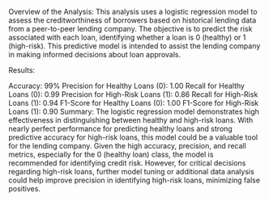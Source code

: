 Overview of the Analysis:
This analysis uses a logistic regression model to assess the creditworthiness of borrowers based on historical lending data from a peer-to-peer lending company. The objective is to predict the risk associated with each loan, identifying whether a loan is 0 (healthy) or 1 (high-risk). This predictive model is intended to assist the lending company in making informed decisions about loan approvals.

Results:

Accuracy: 99%
Precision for Healthy Loans (0): 1.00
Recall for Healthy Loans (0): 0.99
Precision for High-Risk Loans (1): 0.86
Recall for High-Risk Loans (1): 0.94
F1-Score for Healthy Loans (0): 1.00
F1-Score for High-Risk Loans (1): 0.90
Summary:
The logistic regression model demonstrates high effectiveness in distinguishing between healthy and high-risk loans. With nearly perfect performance for predicting healthy loans and strong predictive accuracy for high-risk loans, this model could be a valuable tool for the lending company. Given the high accuracy, precision, and recall metrics, especially for the 0 (healthy loan) class, the model is recommended for identifying credit risk. However, for critical decisions regarding high-risk loans, further model tuning or additional data analysis could help improve precision in identifying high-risk loans, minimizing false positives.

